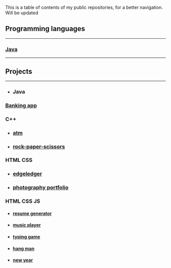 This is a table of contents of my public repositories, for a better navigation. Will be updated </br>

## Programming languages
_______________________________________________________________
### [Java](https://github.com/SharpAdder/JavaJourney/blob/main/README.md) </br>
_____________________________________
## Projects
_________________________________
 * ### Java
### [Banking app](https://github.com/SharpAdder/JavaJourney/tree/main/banking)

### C++
  * ### [atm](https://github.com/SharpAdder/atm-cpp)
  * ### [rock-paper-scissors](https://github.com/SharpAdder/rock-paper-scisssors-CPP)

### HTML CSS
  * ### [edgeledger](https://github.com/SharpAdder/edgeledger)
  * ### [photography portfolio](https://github.com/SharpAdder/photography-portfolio)

### HTML CSS JS
   * #### [resume generator](https://github.com/SharpAdder/Resume-Generator)
  * #### [music player](https://github.com/SharpAdder/music-payer)
  * #### [typing game](https://github.com/SharpAdder/typing-game)
  * #### [hang man](https://github.com/SharpAdder/hang-man)
  * #### [new year](https://github.com/SharpAdder/new-year)
